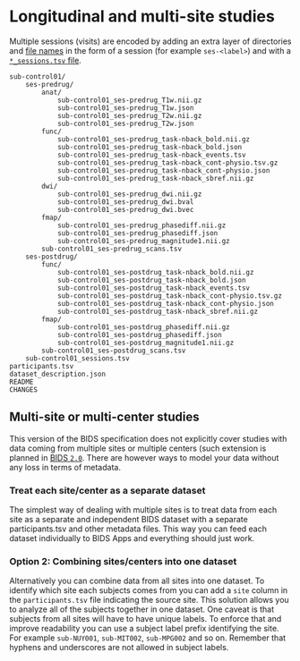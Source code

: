 # Longitudinal and multi-site studies

Multiple sessions (visits) are encoded by adding an extra layer of directories
and [file names](02-common-principles.md#file-name-structure)
in the form of a session (for example `ses-<label>`) and
with a [`*_sessions.tsv` file](03-modality-agnostic-files.md#sessions-file).

```Text
sub-control01/
    ses-predrug/
        anat/
            sub-control01_ses-predrug_T1w.nii.gz
            sub-control01_ses-predrug_T1w.json
            sub-control01_ses-predrug_T2w.nii.gz
            sub-control01_ses-predrug_T2w.json
        func/
            sub-control01_ses-predrug_task-nback_bold.nii.gz
            sub-control01_ses-predrug_task-nback_bold.json
            sub-control01_ses-predrug_task-nback_events.tsv
            sub-control01_ses-predrug_task-nback_cont-physio.tsv.gz
            sub-control01_ses-predrug_task-nback_cont-physio.json
            sub-control01_ses-predrug_task-nback_sbref.nii.gz
        dwi/
            sub-control01_ses-predrug_dwi.nii.gz
            sub-control01_ses-predrug_dwi.bval
            sub-control01_ses-predrug_dwi.bvec
        fmap/
            sub-control01_ses-predrug_phasediff.nii.gz
            sub-control01_ses-predrug_phasediff.json
            sub-control01_ses-predrug_magnitude1.nii.gz
        sub-control01_ses-predrug_scans.tsv
    ses-postdrug/
        func/
            sub-control01_ses-postdrug_task-nback_bold.nii.gz
            sub-control01_ses-postdrug_task-nback_bold.json
            sub-control01_ses-postdrug_task-nback_events.tsv
            sub-control01_ses-postdrug_task-nback_cont-physio.tsv.gz
            sub-control01_ses-postdrug_task-nback_cont-physio.json
            sub-control01_ses-postdrug_task-nback_sbref.nii.gz
        fmap/
            sub-control01_ses-postdrug_phasediff.nii.gz
            sub-control01_ses-postdrug_phasediff.json
            sub-control01_ses-postdrug_magnitude1.nii.gz
        sub-control01_ses-postdrug_scans.tsv
    sub-control01_sessions.tsv
participants.tsv
dataset_description.json
README
CHANGES
```

## Multi-site or multi-center studies

This version of the BIDS specification does not explicitly cover studies with
data coming from multiple sites or multiple centers (such extension is planned
in [BIDS `2.0`](https://github.com/bids-standard/bids-2-devel).
There are however ways to model your data without any loss in terms of metadata.

### Treat each site/center as a separate dataset

The simplest way of dealing with multiple sites is to treat data from each site
as a separate and independent BIDS dataset with a separate participants.tsv and
other metadata files. This way you can feed each dataset individually to BIDS
Apps and everything should just work.

### Option 2: Combining sites/centers into one dataset

Alternatively you can combine data from all sites into one dataset. To identify
which site each subjects comes from you can add a `site` column in the
`participants.tsv` file indicating the source site. This solution allows you to
analyze all of the subjects together in one dataset. One caveat is that subjects
from all sites will have to have unique labels. To enforce that and improve
readability you can use a subject label prefix identifying the site. For example
`sub-NUY001`, `sub-MIT002`, `sub-MPG002` and so on. Remember that hyphens and
underscores are not allowed in subject labels.
